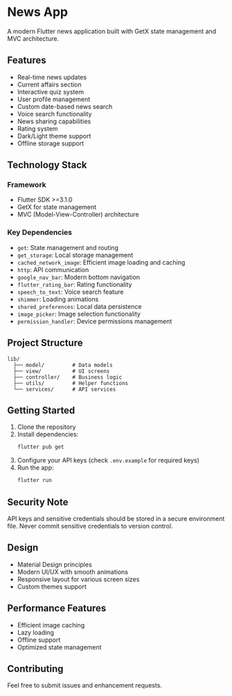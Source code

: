 # News App

A modern Flutter news application built with GetX state management and MVC architecture.

## Features

- Real-time news updates
- Current affairs section
- Interactive quiz system
- User profile management
- Custom date-based news search
- Voice search functionality
- News sharing capabilities
- Rating system
- Dark/Light theme support
- Offline storage support

## Technology Stack

### Framework
- Flutter SDK >=3.1.0
- GetX for state management
- MVC (Model-View-Controller) architecture

### Key Dependencies
- `get`: State management and routing
- `get_storage`: Local storage management
- `cached_network_image`: Efficient image loading and caching
- `http`: API communication
- `google_nav_bar`: Modern bottom navigation
- `flutter_rating_bar`: Rating functionality
- `speech_to_text`: Voice search feature
- `shimmer`: Loading animations
- `shared_preferences`: Local data persistence
- `image_picker`: Image selection functionality
- `permission_handler`: Device permissions management

## Project Structure
```
lib/
  ├── model/         # Data models
  ├── view/          # UI screens
  ├── controller/    # Business logic
  ├── utils/         # Helper functions
  └── services/      # API services
```

## Getting Started

1. Clone the repository
2. Install dependencies:
   ```bash
   flutter pub get
   ```
3. Configure your API keys (check `.env.example` for required keys)
4. Run the app:
   ```bash
   flutter run
   ```

## Security Note
API keys and sensitive credentials should be stored in a secure environment file. Never commit sensitive credentials to version control.

## Design
- Material Design principles
- Modern UI/UX with smooth animations
- Responsive layout for various screen sizes
- Custom themes support

## Performance Features
- Efficient image caching
- Lazy loading
- Offline support
- Optimized state management

## Contributing
Feel free to submit issues and enhancement requests.
